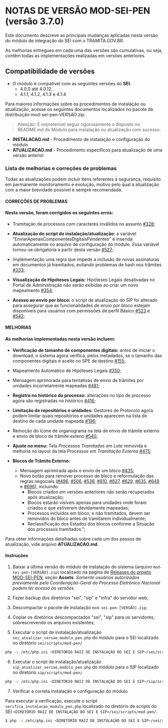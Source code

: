 # NOTAS DE VERSÃO MOD-SEI-PEN (versão 3.7.0)

Este documento descreve as principais mudanças aplicadas nesta versão do módulo de integração do SEI com o TRAMITA.GOV.BR.

As melhorias entregues em cada uma das versões são cumulativas, ou seja, contêm todas as implementações realizadas em versões anteriores.

## Compatibilidade de versões
* O módulo é compatível com as seguintes versões do **SEI**:
  * 4.0.0 até 4.0.12,
  * 4.1.1, 4.1.2, 4.1.3 e 4.1.4
    
Para maiores informações sobre os procedimentos de instalação ou atualização, acesse os seguintes documentos localizados no pacote de distribuição mod-sei-pen-VERSAO.zip:
> Atenção: É impreterível seguir rigorosamente o disposto no README.md do Módulo para instalação ou atualização com sucesso.
* **INSTALACAO.md** - Procedimento de instalação e configuração do módulo
* **ATUALIZACAO.md** - Procedimento específicos para atualização de uma versão anterior

### Lista de melhorias e correções de problemas

Todas as atualizações podem incluir itens referentes à segurança, requisito em permanente monitoramento e evolução, motivo pelo qual a atualização com a maior brevidade possível é sempre recomendada.

#### **CORREÇÕES DE PROBLEMAS**

#### Nesta versão, foram corrigidos os seguintes erros:

* Tramitação de processos com caracteres inválidos no assunto [#328](https://github.com/pengovbr/mod-sei-pen/issues/328);

* **Atualização do script de instalação/atualização:** a variável  "EnviarApenasComponentesDigitaisPendentes" é inserida automaticamente no arquivo de configuração do módulo. Essa variável tornou-se obrigatória a partir desta versão [#527](https://github.com/pengovbr/mod-sei-pen/issues/527);

* Implementação uma regra que impede a inclusão de novas assinaturas em documentos já tramitados, evitando problemas de hash nos trâmites [#333](https://github.com/pengovbr/mod-sei-pen/issues/333);

* **Visualização de Hipóteses Legais:** Hipóteses Legais desativadas no Portal de Administração não serão exibidas ao criar um novo mapeamento [#354](https://github.com/pengovbr/mod-sei-pen/issues/354);

* **Acesso ao envio por bloco:** o script de atualização do SIP foi alterado para assegurar que as funcionalidades de envio por bloco estejam disponíveis para usuários com permissões de perfil Básico [#523](https://github.com/pengovbr/mod-sei-pen/issues/523) e [#542](https://github.com/pengovbr/mod-sei-pen/issues/542);

#### **MELHORIAS**

#### As melhorias implementadas nesta versão incluem:

* **Verificação de tamanho de componentes digitais:** antes de iniciar o download, o sistema agora verifica, pelos metadados, se o tamanho das componentes digitais é aceito no SPE de destino [#155](https://github.com/pengovbr/mod-sei-pen/issues/155);

* Mapeamento Automático de Hipóteses Legais [#350](https://github.com/pengovbr/mod-sei-pen/issues/350);

* Mensagem aprimorada para tentativas de envio de trâmites por unidades incorretamente mapeadas [#481](https://github.com/pengovbr/mod-sei-pen/issues/481);

* **Registro no histórico do processo:** alterações no tipo de processo agora são registradas no histórico [#416](https://github.com/pengovbr/mod-sei-pen/issues/416);

* **Limitação de repositórios e unidades:** Gestores de Protocolo agora podem limitar quais repositórios e unidades aparecem na lista de destino de cada unidade mapeada [#196](https://github.com/pengovbr/mod-sei-pen/issues/196);

* Remoção do ícone de organograma na tela de envio de trâmite externo e envio de bloco de trâmite exteno [#540](https://github.com/pengovbr/mod-sei-pen/issues/540);

* **Ajuste no menu:** Tela _Processos Tramitados em Lote_ removida e melhoria no layout da tela _Processos em Tramitação Externa_ [#475](https://github.com/pengovbr/mod-sei-pen/issues/475);

* **Blocos de Trâmite Externo:**
  - Mensagem aprimirada após o envio de um bloco [#435](https://github.com/pengovbr/mod-sei-pen/issues/435);
  - Novo botão para remover processo de bloco e reformulação das regras negociais ([#496](https://github.com/pengovbr/mod-sei-pen/issues/496), [#506](https://github.com/pengovbr/mod-sei-pen/issues/506), [#536](https://github.com/pengovbr/mod-sei-pen/issues/536), [#610](https://github.com/pengovbr/mod-sei-pen/issues/610), [#627](https://github.com/pengovbr/mod-sei-pen/issues/627), [#629](https://github.com/pengovbr/mod-sei-pen/issues/629), [#635](https://github.com/pengovbr/mod-sei-pen/issues/635), [#648](https://github.com/pengovbr/mod-sei-pen/issues/648) e [#696](https://github.com/pengovbr/mod-sei-pen/issues/696)), incluindo:
    + Blocos criados em versões anteriores não serão recuperados após atualização;
    + Blocos estarão visíveis apenas para unidades onde foram criados e que estiverem devidamente mapeadas;
    + Processos incluídos em bloco, e não tramitados, devem ser removidos do bloco antes de tramitarem individualmente;
    + Reclassificação dos Estados dos blocos conforme a Situação dos processos tramitados.";

Para obter informações detalhadas sobre cada um dos passos de atualização, vide arquivo **ATUALIZACAO.md**.

#### Instruções

1. Baixar a última versão do módulo de instalação do sistema (arquivo `mod-sei-pen-[VERSÃO].zip`) localizado na página de [Releases do projeto MOD-SEI-PEN](https://github.com/spbgovbr/mod-sei-pen/releases), seção **Assets**. _Somente usuários autorizados previamente pela Coordenação-Geral do Processo Eletrônico Nacional podem ter acesso às versões._

2. Fazer backup dos diretórios "sei", "sip" e "infra" do servidor web;

3. Descompactar o pacote de instalação `mod-sei-pen-[VERSÃO].zip`;

4. Copiar os diretórios descompactados "sei", "sip" para os servidores, sobrescrevendo os arquivos existentes;

5. Executar o script de instalação/atualização `sei_atualizar_versao_modulo_pen.php` do módulo para o SEI localizado no diretório `sei/scripts/mod-pen/`

```bash
php -c /etc/php.ini <DIRETÓRIO RAIZ DE INSTALAÇÃO DO SEI E SIP>/sei/scripts/mod-pen/sei_atualizar_versao_modulo_pen.php
```

6. Executar o script de instalação/atualização `sip_atualizar_versao_modulo_pen.php` do módulo para o SIP localizado no diretório `sip/scripts/mod-pen/`

```bash
php -c /etc/php.ini <DIRETÓRIO RAIZ DE INSTALAÇÃO DO SEI E SIP>/sip/scripts/mod-pen/sip_atualizar_versao_modulo_pen.php
```

7. Verificar a correta instalação e configuração do módulo

Para executar a verificação, execute o script ```verifica_instalacao_modulo_pen.php``` localizado no diretório de scripts do SEI ```<DIRETÓRIO RAIZ DE INSTALAÇÃO DO SEI E SIP>/sei/scripts/mod-pen/```.

```bash
$ php -c /etc/php.ini <DIRETÓRIO RAIZ DE INSTALAÇÃO DO SEI E SIP>/sei/scripts/mod-pen/verifica_instalacao_modulo_pen.php
``` 
